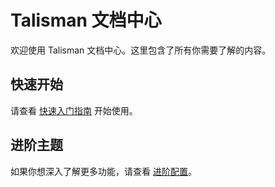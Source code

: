 # Talisman 文档中心

欢迎使用 Talisman 文档中心。这里包含了所有你需要了解的内容。

## 快速开始

请查看 [快速入门指南](getting-started/quick-start.md) 开始使用。

## 进阶主题

如果你想深入了解更多功能，请查看 [进阶配置](advanced/configuration.md)。